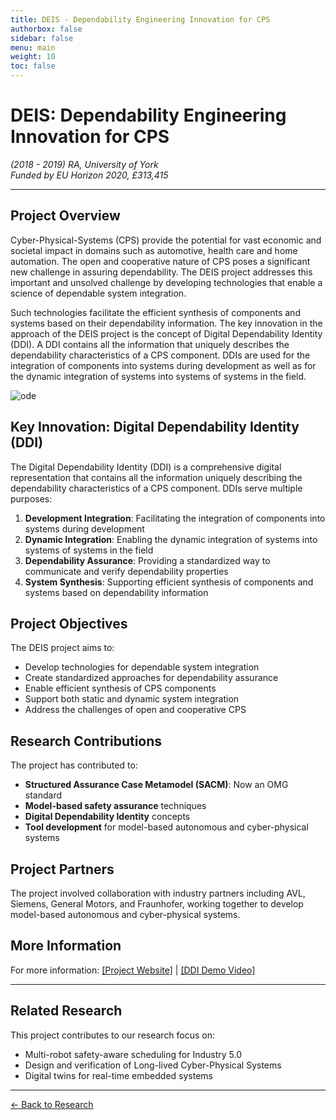 ```yaml
---
title: DEIS - Dependability Engineering Innovation for CPS
authorbox: false
sidebar: false
menu: main
weight: 10
toc: false
---
```


# DEIS: Dependability Engineering Innovation for CPS

*(2018 - 2019) RA, University of York*  
*Funded by EU Horizon 2020, £313,415*

---

## Project Overview

Cyber-Physical-Systems (CPS) provide the potential for vast economic and societal impact in domains such as automotive, health care and home automation. The open and cooperative nature of CPS poses a significant new challenge in assuring dependability. The DEIS project addresses this important and unsolved challenge by developing technologies that enable a science of dependable system integration.

Such technologies facilitate the efficient synthesis of components and systems based on their dependability information. The key innovation in the approach of the DEIS project is the concept of Digital Dependability Identity (DDI). A DDI contains all the information that uniquely describes the dependability characteristics of a CPS component. DDIs are used for the integration of components into systems during development as well as for the dynamic integration of systems into systems of systems in the field.

![ode](/img/ode.png)

## Key Innovation: Digital Dependability Identity (DDI)

The Digital Dependability Identity (DDI) is a comprehensive digital representation that contains all the information uniquely describing the dependability characteristics of a CPS component. DDIs serve multiple purposes:

1. **Development Integration**: Facilitating the integration of components into systems during development
2. **Dynamic Integration**: Enabling the dynamic integration of systems into systems of systems in the field
3. **Dependability Assurance**: Providing a standardized way to communicate and verify dependability properties
4. **System Synthesis**: Supporting efficient synthesis of components and systems based on dependability information

## Project Objectives

The DEIS project aims to:

- Develop technologies for dependable system integration
- Create standardized approaches for dependability assurance
- Enable efficient synthesis of CPS components
- Support both static and dynamic system integration
- Address the challenges of open and cooperative CPS

## Research Contributions

The project has contributed to:
- **Structured Assurance Case Metamodel (SACM)**: Now an OMG standard
- **Model-based safety assurance** techniques
- **Digital Dependability Identity** concepts
- **Tool development** for model-based autonomous and cyber-physical systems

## Project Partners

The project involved collaboration with industry partners including AVL, Siemens, General Motors, and Fraunhofer, working together to develop model-based autonomous and cyber-physical systems.

## More Information

For more information: [\[Project Website\]](http://www.deis-project.eu/) | [\[DDI Demo Video\]](https://www.youtube.com/watch?v=dlcUkhwhinw&ab_channel=DEISProject-EU)

---

## Related Research

This project contributes to our research focus on:
- Multi-robot safety-aware scheduling for Industry 5.0
- Design and verification of Long-lived Cyber-Physical Systems
- Digital twins for real-time embedded systems

---

[← Back to Research](../research)
